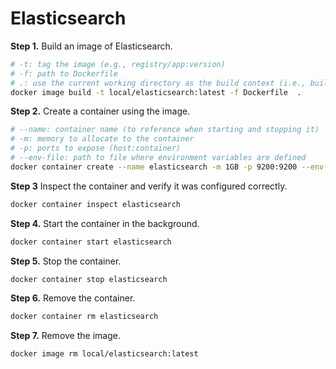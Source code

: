 # Elasticsearch

**Step 1.** Build an image of Elasticsearch.
```bash
# -t: tag the image (e.g., registry/app:version)
# -f: path to Dockerfile
# .: use the current working directory as the build context (i.e., build from here)
docker image build -t local/elasticsearch:latest -f Dockerfile  . 
```

**Step 2.** Create a container using the image. 
```bash
# --name: container name (to reference when starting and stopping it) 
# -m: memory to allocate to the container
# -p: ports to expose (host:container)
# --env-file: path to file where environment variables are defined
docker container create --name elasticsearch -m 1GB -p 9200:9200 --env-file .env local/elasticsearch:latest
```

**Step 3** Inspect the container and verify it was configured correctly. 
```bash
docker container inspect elasticsearch
```

**Step 4.** Start the container in the background.
```bash
docker container start elasticsearch
```

**Step 5.** Stop the container. 
```bash
docker container stop elasticsearch
```

**Step 6.** Remove the container. 
```bash
docker container rm elasticsearch
```

**Step 7.** Remove the image. 
```bash
docker image rm local/elasticsearch:latest
```